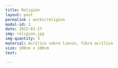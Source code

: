 ```yaml
---
title: Religión
layout: post
permalink : works/religion
modal-id: 2
date: 2015-01-17
img: religion.jpg
img-quantity: 3
material: Acrílico sobre lienzo, fibra acrílica
size: 100cm x 100cm
text:

---
```

